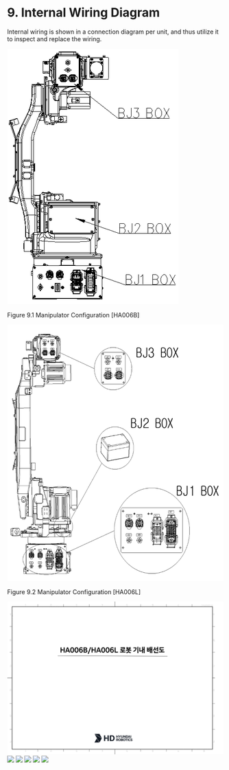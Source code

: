 ﻿# 9. Internal Wiring Diagram


Internal wiring is shown in a connection diagram per unit, and thus utilize it to inspect and replace the wiring.


![](../_assets/그림_10.1_본체_부품_배치.png)

Figure 9.1 Manipulator Configuration [HA006B]

![](../_assets/그림_10.2_본체_부품_배치.png)

Figure 9.2 Manipulator Configuration [HA006L]



![](../_assets/기내배선도.png)
![](../_assets/기내배선도1.png)
![](../_assets/기내배선도2.png)
![](../_assets/기내배선도3.png)
![](../_assets/기내배선도4.png)
![](../_assets/기내배선도5.png)



